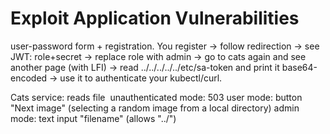 # Exploit Application Vulnerabilities

user-password form + registration.
You register -> follow redirection -> see JWT: role+secret -> replace role with admin -> go to cats again and see another page (with LFI) -> read ../../../../../etc/sa-token and print it base64-encoded -> use it to authenticate your kubectl/curl.

Cats service:
    reads file <img data="base-64-encoded-content"/>
    unauthenticated mode: 503
    user mode: button "Next image" (selecting a random image from a local directory)
    admin mode: text input "filename" (allows "../")
